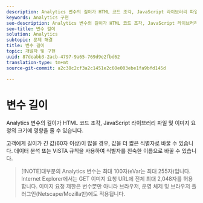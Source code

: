 ```yaml
---
description: Analytics 변수의 길이가 HTML 코드 조각, JavaScript 라이브러리 파일 및 이미지 요청의 크기에 영향을 줄 수 있습니다.
keywords: Analytics 구현
seo-description: Analytics 변수의 길이가 HTML 코드 조각, JavaScript 라이브러리 파일 및 이미지 요청의 크기에 영향을 줄 수 있습니다.
seo-title: 변수 길이
solution: Analytics
subtopic: 문제 해결
title: 변수 길이
topic: 개발자 및 구현
uuid: 87deabb3-2acb-4797-9a65-769d9e2fbd62
translation-type: tm+mt
source-git-commit: a2c38c2cf3a2c1451e2c60e003ebe1fa9bfd145d

---
```



# 변수 길이

Analytics 변수의 길이가 HTML 코드 조각, JavaScript 라이브러리 파일 및 이미지 요청의 크기에 영향을 줄 수 있습니다.

고객에게 길이가 긴 값(60자 이상)이 많을 경우, 값을 더 짧은 식별자로 바꿀 수 있습니다. 데이터 분석 또는 VISTA 규칙을 사용하여 식별자를 친숙한 이름으로 바꿀 수 있습니다.

> [!NOTE]대부분의 Analytics 변수는 최대 100자(eVar는 최대 255자)입니다. Internet Explorer에서는 GET 이미지 요청 URL에 전체 최대 2,048자를 허용합니다. 이미지 요청 제한은 변수뿐만 아니라 브라우저, 운영 체제 및 브라우저 플러그인(Netscape/Mozilla만)에도 적용됩니다.

